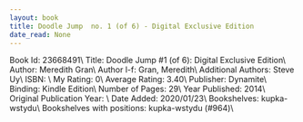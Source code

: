 ```yaml
---
layout: book
title: Doodle Jump  no. 1 (of 6) - Digital Exclusive Edition
date_read: None
---
```


Book Id: 23668491\ 
Title: Doodle Jump #1 (of 6): Digital Exclusive Edition\ 
Author: Meredith Gran\ 
Author l-f: Gran, Meredith\ 
Additional Authors: Steve Uy\ 
ISBN: \ 
My Rating: 0\ 
Average Rating: 3.40\ 
Publisher: Dynamite\ 
Binding: Kindle Edition\ 
Number of Pages: 29\ 
Year Published: 2014\ 
Original Publication Year: \ 
Date Added: 2020/01/23\ 
Bookshelves: kupka-wstydu\ 
Bookshelves with positions: kupka-wstydu (#964)\ 

